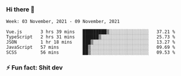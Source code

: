 ### Hi there 👋
<!--START_SECTION:waka-->
```text
Week: 03 November, 2021 - 09 November, 2021

Vue.js       3 hrs 39 mins   █████████▒░░░░░░░░░░░░░░░   37.21 % 
TypeScript   2 hrs 31 mins   ██████▒░░░░░░░░░░░░░░░░░░   25.73 % 
JSON         1 hr 18 mins    ███▒░░░░░░░░░░░░░░░░░░░░░   13.27 % 
JavaScript   57 mins         ██▒░░░░░░░░░░░░░░░░░░░░░░   09.69 % 
SCSS         56 mins         ██▒░░░░░░░░░░░░░░░░░░░░░░   09.53 % 
```
<!--END_SECTION:waka-->
<!--
**TG4LAaron/TG4LAaron** is a ✨ _special_ ✨ repository because its `README.md` (this file) appears on your GitHub profile.

Here are some ideas to get you started:

- 🔭 I’m currently working on ...
- 🌱 I’m currently learning ...
- 👯 I’m looking to collaborate on ...
- 🤔 I’m looking for help with ...
- 💬 Ask me about ...
- 📫 How to reach me: ...
- 😄 Pronouns: ...
- ⚡ Fun fact: ...
-->
### ⚡ Fun fact: Shit dev
